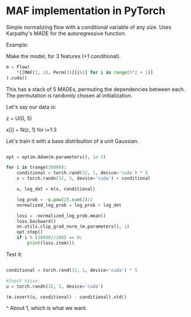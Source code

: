 # MAF implementation in PyTorch

Simple normalizing flow with a conditional variable of any size. Uses Karpathy's MADE for the autoregressive function.

Example:

Make the model, for 3 features (+1 conditional).
```python
m = Flow(
    *[[MAF(3, 1), Perm(3)][i%2] for i in range(5*2 + 1)]
).cuda()

```
This has a stack of 5 MADEs, permuting
the dependencies between each. The permutation is randomly
chosen at initialization.

Let's say our data is:

z ~ U(0, 5)

x[i] ~ N(z, 1) for i=1:3

Let's train it with a base distribution of a unit Gaussian.
```python

opt = optim.Adam(m.parameters(), 1e-3)

for i in trange(30000):
    conditional = torch.rand(32, 1, device='cuda') * 5
    x = torch.randn(32, 3, device='cuda') + conditional

    u, log_det = m(x, conditional)

    log_prob = -u.pow(2).sum(1)/2
    normalized_log_prob = log_prob + log_det

    loss = -normalized_log_prob.mean()
    loss.backward()
    nn.utils.clip_grad_norm_(m.parameters(), 1)
    opt.step()
    if i % (30000//100) == 0:
        print(loss.item())
```

Test it:
```python

conditional = torch.rand(32, 1, device='cuda') * 5

#Input noise:
u = torch.randn(32, 3, device='cuda')

(m.invert(u, conditional) - conditional).std()
```
^ About 1, which is what we want.
